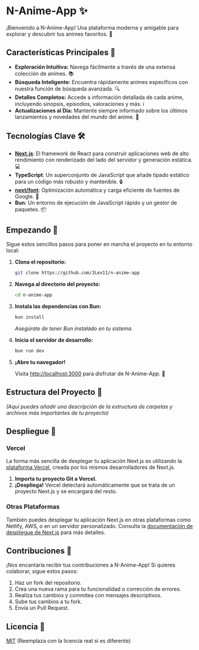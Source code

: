 # N-Anime-App ✨

¡Bienvenido a N-Anime-App! Una plataforma moderna y amigable para explorar y descubrir tus animes favoritos. 🚀

## Características Principales 🌟

*   **Exploración Intuitiva:** Navega fácilmente a través de una extensa colección de animes. 📚
*   **Búsqueda Inteligente:** Encuentra rápidamente animes específicos con nuestra función de búsqueda avanzada. 🔍
*   **Detalles Completos:** Accede a información detallada de cada anime, incluyendo sinopsis, episodios, valoraciones y más. ℹ️
*   **Actualizaciones al Día:** Mantente siempre informado sobre los últimos lanzamientos y novedades del mundo del anime. 📅

## Tecnologías Clave 🛠️

*   **[Next.js](https://nextjs.org/)**: El framework de React para construir aplicaciones web de alto rendimiento con renderizado del lado del servidor y generación estática. 💻
*   **TypeScript**: Un superconjunto de JavaScript que añade tipado estático para un código más robusto y mantenible. 🔒
*   **[next/font](https://nextjs.org/docs/basic-features/font-optimization)**: Optimización automática y carga eficiente de fuentes de Google. 🎨
*   **Bun**: Un entorno de ejecución de JavaScript rápido y un gestor de paquetes. 📦

## Empezando 🏁

Sigue estos sencillos pasos para poner en marcha el proyecto en tu entorno local:

1.  **Clona el repositorio:**

    ```bash
    git clone https://github.com/JLex11/n-anime-app
    ```

2.  **Navega al directorio del proyecto:**

    ```bash
    cd n-anime-app
    ```

3.  **Instala las dependencias con Bun:**

    ```bash
    bun install
    ```

    *Asegúrate de tener Bun instalado en tu sistema.*

4.  **Inicia el servidor de desarrollo:**

    ```bash
    bun run dev
    ```

5.  **¡Abre tu navegador!**

    Visita [http://localhost:3000](http://localhost:3000) para disfrutar de N-Anime-App. 🎉

## Estructura del Proyecto 📂

*(Aquí puedes añadir una descripción de la estructura de carpetas y archivos más importantes de tu proyecto)*

## Despliegue 🚀

### Vercel

La forma más sencilla de desplegar tu aplicación Next.js es utilizando la [plataforma Vercel](https://vercel.com/new?utm_medium=default-template&filter=next.js&utm_source=create-next-app&utm_campaign=create-next-app-readme), creada por los mismos desarrolladores de Next.js.

1.  **Importa tu proyecto Git a Vercel.**
2.  **¡Despliega!** Vercel detectará automáticamente que se trata de un proyecto Next.js y se encargará del resto.

### Otras Plataformas

También puedes desplegar tu aplicación Next.js en otras plataformas como Netlify, AWS, o en un servidor personalizado. Consulta la [documentación de despliegue de Next.js](https://nextjs.org/docs/deployment) para más detalles.

## Contribuciones 🤝

¡Nos encantaría recibir tus contribuciones a N-Anime-App! Si quieres colaborar, sigue estos pasos:

1.  Haz un fork del repositorio.
2.  Crea una nueva rama para tu funcionalidad o corrección de errores.
3.  Realiza tus cambios y commitea con mensajes descriptivos.
4.  Sube tus cambios a tu fork.
5.  Envía un Pull Request.

## Licencia 📜

[MIT](LICENSE) (Reemplaza con la licencia real si es diferente)
